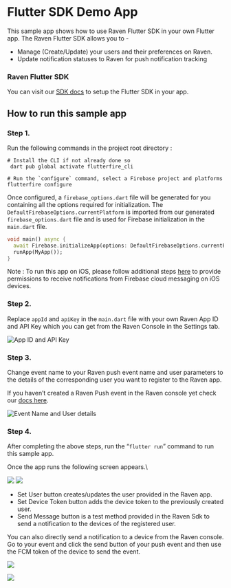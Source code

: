 # Flutter SDK Demo App

This sample app shows how to use Raven Flutter SDK in your own Flutter app. The Raven Flutter SDK allows you to -

* Manage (Create/Update) your users and their preferences on Raven.
* Update notification statuses to Raven for push notification tracking

### Raven Flutter SDK

You can visit our [SDK docs](https://github.com/ravenappdev/raven-flutter-sdk) to setup the Flutter SDK in your app.

## How to run this sample app

### Step 1.&#x20;

Run the following commands in the project root directory :

```shell
# Install the CLI if not already done so
 dart pub global activate flutterfire_cli
 
# Run the `configure` command, select a Firebase project and platforms   
flutterfire configure
```

Once configured, a `firebase_options.dart` file will be generated for you containing all the options required for initialization. The `DefaultFirebaseOptions.currentPlatform` is imported from our generated `firebase_options.dart` file and is used for Firebase initialization in the `main.dart` file.

```dart
void main() async {
  await Firebase.initializeApp(options: DefaultFirebaseOptions.currentPlatform);
  runApp(MyApp());
}
```

Note : To run this app on iOS, please follow additional steps [here](https://firebase.flutter.dev/docs/messaging/apple-integration) to provide  permissions to receive notifications from Firebase cloud messaging on iOS devices.

### Step 2.

Replace `appId` and `apiKey` in the `main.dart` file with your own Raven App ID and API Key which you can get from the Raven Console in the Settings tab.

![App ID and API Key](../../.gitbook/assets/4D2puGmTm6xTmWVE2cVy5a4mBtMRN3Tjj1mAIx-O8VLlZ7-LRxkqFLIuvUE2fsbYIPKIYvSHONbNqQviP0ipG9kDqfE6-4LTJBSwIyeJCjNgCDXST9X14YDXx0WLLzyOYPwtGlbo.jpg)

### Step 3.

Change event name to your Raven push event name and user parameters to the details of the corresponding user you want to register to the Raven app.

If you haven’t created a Raven Push event in the Raven console yet check our [docs here](flutter-sdk.md#step-4.-test).

![Event Name and User details](../../.gitbook/assets/PrKfJyraYkFc\_gfG5E5MmlisshlYPT1M4ysZlVEIRFKg5VMMXb3GTom5Lo5R3gLPSQNYgjAPIRkqYSCm7e8RarWuAjkhod-v0euLMs0HxlIN3SAViDC8qlnJEB\_zd2cx\_rO3ySPf.jpg)

### Step 4.&#x20;

After completing the above steps, run the “`flutter run`” command to run this sample app.

Once the app runs the following screen appears.\


![](https://lh5.googleusercontent.com/tURwtA5asTvQZugpBk0GgZdeT8WOvFFK3h-GbVyz-ti2abDkqcCyKTqv944M2VAivm0QTHXwFyS-sqbMPFD8iqzg70vhAkOxnaqdH3FEpTM4XCbdxxMKBRbLjmDeUxq7V1RmpTHu)                     ![](https://lh6.googleusercontent.com/-UraLtzSngzmpTG\_GLxIEO18Jr5j2cEayGN017aiGERZClVRHyEjTngJGFNkXVzCsCZcn4\_OuFSlRjAIY0gej4\_3viVcksPCZ4MxIlrB8PVoJiFhlU442DvOiX-ssIyvPYYJfz8D)



* Set User button creates/updates the user provided in the Raven app.
* Set Device Token button adds the device token to the previously created user.
* Send Message button is a test method provided in the Raven Sdk to send a notification to the devices of the registered user.

You can also directly send a notification to a device from the Raven console. Go to your event and click the send button of your push event and then use the FCM token of the device to send the event.

![](../../.gitbook/assets/YCOBTw4ptA\_zBKGMlLRvJ8R5Iwi7IOZHwuorDF2jkzaEYm878JSdScFHuGMrkNzPS2EFwKDCVT9ULN6UiGM7zhcCmrVfF0jz77qp1zlkH2QaT5lPTnwH5SXOrIl2d4IA52vy1O-B.jpg)

![](../../.gitbook/assets/T0hzVfhJKvMLiPvOK0YFHXL7q37kM6RmCpAMYXpMzNF1sVKXWPbVcgqYalEoLShluCAcKlCGfyd5FKhfFIid0UFKfQDTwpUWROIXA9gyxZbf7DCSdm4c\_DG9tX19vHOS-F7cy379.jpg)
